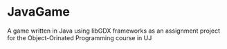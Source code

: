 # JavaGame
A game written in Java using libGDX frameworks as an assignment project for the Object-Orinated Programming course in UJ

